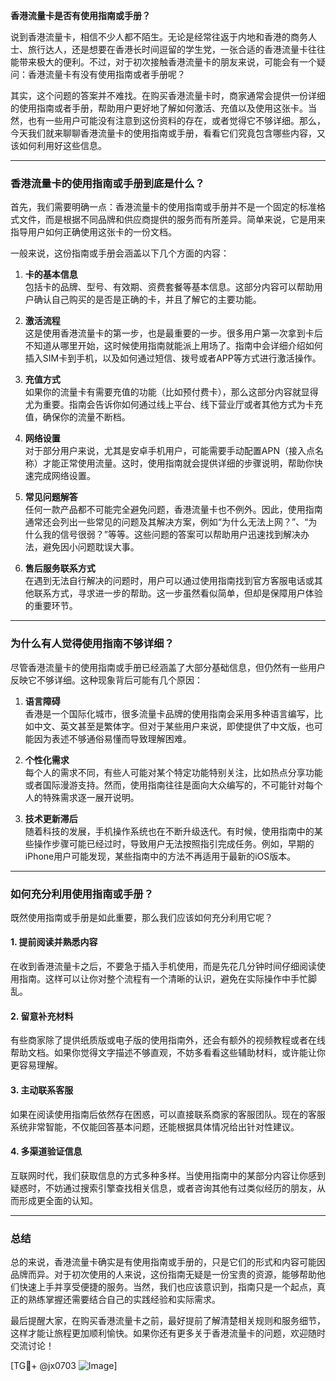 **香港流量卡是否有使用指南或手册？**

说到香港流量卡，相信不少人都不陌生。无论是经常往返于内地和香港的商务人士、旅行达人，还是想要在香港长时间逗留的学生党，一张合适的香港流量卡往往能带来极大的便利。不过，对于初次接触香港流量卡的朋友来说，可能会有一个疑问：香港流量卡有没有使用指南或者手册呢？

其实，这个问题的答案并不难找。在购买香港流量卡时，商家通常会提供一份详细的使用指南或者手册，帮助用户更好地了解如何激活、充值以及使用这张卡。当然，也有一些用户可能没有注意到这份资料的存在，或者觉得它不够详细。那么，今天我们就来聊聊香港流量卡的使用指南或手册，看看它们究竟包含哪些内容，又该如何利用好这些信息。

---

### **香港流量卡的使用指南或手册到底是什么？**

首先，我们需要明确一点：香港流量卡的使用指南或手册并不是一个固定的标准格式文件，而是根据不同品牌和供应商提供的服务而有所差异。简单来说，它是用来指导用户如何正确使用这张卡的一份文档。

一般来说，这份指南或手册会涵盖以下几个方面的内容：

1. **卡的基本信息**  
   包括卡的品牌、型号、有效期、资费套餐等基本信息。这部分内容可以帮助用户确认自己购买的是否是正确的卡，并且了解它的主要功能。

2. **激活流程**  
   这是使用香港流量卡的第一步，也是最重要的一步。很多用户第一次拿到卡后不知道从哪里开始，这时候使用指南就能派上用场了。指南中会详细介绍如何插入SIM卡到手机，以及如何通过短信、拨号或者APP等方式进行激活操作。

3. **充值方式**  
   如果你的流量卡有需要充值的功能（比如预付费卡），那么这部分内容就显得尤为重要。指南会告诉你如何通过线上平台、线下营业厅或者其他方式为卡充值，确保你的流量不断档。

4. **网络设置**  
   对于部分用户来说，尤其是安卓手机用户，可能需要手动配置APN（接入点名称）才能正常使用流量。这时，使用指南就会提供详细的步骤说明，帮助你快速完成网络设置。

5. **常见问题解答**  
   任何一款产品都不可能完全避免问题，香港流量卡也不例外。因此，使用指南通常还会列出一些常见的问题及其解决方案，例如“为什么无法上网？”、“为什么我的信号很弱？”等等。这些问题的答案可以帮助用户迅速找到解决办法，避免因小问题耽误大事。

6. **售后服务联系方式**  
   在遇到无法自行解决的问题时，用户可以通过使用指南找到官方客服电话或其他联系方式，寻求进一步的帮助。这一步虽然看似简单，但却是保障用户体验的重要环节。

---

### **为什么有人觉得使用指南不够详细？**

尽管香港流量卡的使用指南或手册已经涵盖了大部分基础信息，但仍然有一些用户反映它不够详细。这种现象背后可能有几个原因：

1. **语言障碍**  
   香港是一个国际化城市，很多流量卡品牌的使用指南会采用多种语言编写，比如中文、英文甚至是繁体字。但对于某些用户来说，即使提供了中文版，也可能因为表述不够通俗易懂而导致理解困难。

2. **个性化需求**  
   每个人的需求不同，有些人可能对某个特定功能特别关注，比如热点分享功能或者国际漫游支持。然而，使用指南往往是面向大众编写的，不可能针对每个人的特殊需求逐一展开说明。

3. **技术更新滞后**  
   随着科技的发展，手机操作系统也在不断升级迭代。有时候，使用指南中的某些操作步骤可能已经过时，导致用户无法按照指引完成任务。例如，早期的iPhone用户可能发现，某些指南中的方法不再适用于最新的iOS版本。

---

### **如何充分利用使用指南或手册？**

既然使用指南或手册是如此重要，那么我们应该如何充分利用它呢？

#### **1. 提前阅读并熟悉内容**
在收到香港流量卡之后，不要急于插入手机使用，而是先花几分钟时间仔细阅读使用指南。这样可以让你对整个流程有一个清晰的认识，避免在实际操作中手忙脚乱。

#### **2. 留意补充材料**
有些商家除了提供纸质版或电子版的使用指南外，还会有额外的视频教程或者在线帮助文档。如果你觉得文字描述不够直观，不妨多看看这些辅助材料，或许能让你更容易理解。

#### **3. 主动联系客服**
如果在阅读使用指南后依然存在困惑，可以直接联系商家的客服团队。现在的客服系统非常智能，不仅能回答基本问题，还能根据具体情况给出针对性建议。

#### **4. 多渠道验证信息**
互联网时代，我们获取信息的方式多种多样。当使用指南中的某部分内容让你感到疑惑时，不妨通过搜索引擎查找相关信息，或者咨询其他有过类似经历的朋友，从而形成更全面的认知。

---

### **总结**

总的来说，香港流量卡确实是有使用指南或手册的，只是它们的形式和内容可能因品牌而异。对于初次使用的人来说，这份指南无疑是一份宝贵的资源，能够帮助他们快速上手并享受便捷的服务。当然，我们也应该意识到，指南只是一个起点，真正的熟练掌握还需要结合自己的实践经验和实际需求。

最后提醒大家，在购买香港流量卡之前，最好提前了解清楚相关规则和服务细节，这样才能让旅程更加顺利愉快。如果你还有更多关于香港流量卡的问题，欢迎随时交流讨论！

[TG💪+ @jx0703 ![Image](https://github.com/user-attachments/assets/dbca1d08-cadb-493c-b0ec-ad6f7a83f270)]